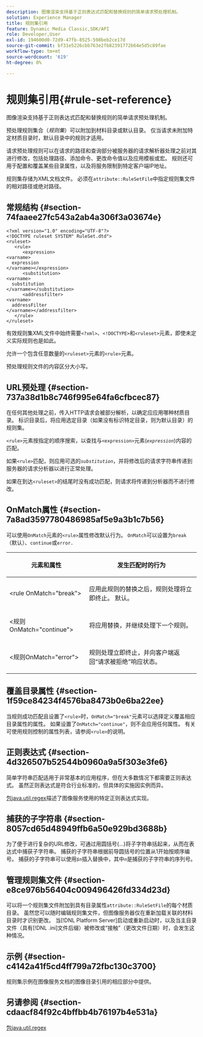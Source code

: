 ```yaml
---
description: 图像渲染支持基于正则表达式匹配和替换规则的简单请求预处理机制。
solution: Experience Manager
title: 规则集引用
feature: Dynamic Media Classic,SDK/API
role: Developer,User
exl-id: 194600d0-72d9-47fb-8525-598beb2ce17d
source-git-commit: bf31e5226cbb763e2fb82391772b64e5d5c89fae
workflow-type: tm+mt
source-wordcount: '619'
ht-degree: 0%

---
```


# 规则集引用{#rule-set-reference}

图像渲染支持基于正则表达式匹配和替换规则的简单请求预处理机制。

<!--<a id="section_F44601A65CE1451EAD0A449C66B773CC"></a>-->

预处理规则集合（*规则集*）可以附加到材料目录或默认目录。 仅当请求未附加特定材质目录时，默认目录中的规则才适用。

请求预处理规则可以在请求的路径和查询部分被服务器的请求解析器处理之前对其进行修改，包括处理路径、添加命令、更改命令值以及应用模板或宏。 规则还可用于配置和覆盖某些目录属性，以及将服务限制到特定客户端IP地址。

规则集存储为XML文档文件。 必须在`attribute::RuleSetFile`中指定规则集文件的相对路径或绝对路径。

## 常规结构 {#section-74faaee27fc543a2ab4a306f3a03674e}

```
<?xml version="1.0" encoding="UTF-8"?>
<!DOCTYPE ruleset SYSTEM" RuleSet.dtd">
<ruleset>
   <rule>
      <expression>
<varname>
  expression
</varname></expression>
      <substitution>
<varname>
  substitution
</varname></substitution>
      <addressfilter>
<varname>
  addressFilter
</varname></addressfilter>
   </rule>
</ruleset>
```

有效规则集XML文件中始终需要`<?xml>`、`<!DOCTYPE>`和`<ruleset>`元素，即使未定义实际规则也是如此。

允许一个包含任意数量的`<ruleset>`元素的`<rule>`元素。

预处理规则文件的内容区分大小写。

## URL预处理 {#section-737a38d1b8c746f995e64fa6cfbcec87}

在任何其他处理之前，传入HTTP请求会被部分解析，以确定应应用哪种材质目录。 标识目录后，将应用选定目录（如果没有标识特定目录，则为默认目录）的规则集。

`<rule>`元素按指定的顺序搜索，以查找与`<expression>`元素(*`expression`*)内容的匹配。

如果`<rule>`匹配，则应用可选的&#x200B;*`substitution`*，并将修改后的请求字符串传递到服务器的请求分析器以进行正常处理。

如果在到达`<ruleset>`的结尾时没有成功匹配，则请求将传递到分析器而不进行修改。

## OnMatch属性 {#section-7a8ad3597780486985af5e9a3b1c7b56}

可以使用`OnMatch`元素的`<rule>`属性修改默认行为。 `OnMatch`可以设置为`break`（默认）、`continue`或`error.`

<table id="table_4CABF55B33854A128D5F326B31C6C397"> 
 <thead> 
  <tr> 
   <th colname="col1" class="entry"> <p>元素和属性 </p> </th> 
   <th colname="col2" class="entry"> <p>发生匹配时的行为 </p> </th> 
  </tr> 
 </thead>
 <tbody> 
  <tr> 
   <td colname="col1"> <p><span class="codeph"> &lt;rule OnMatch="break"&gt;</span> </p> </td> 
   <td colname="col2"> <p>应用此规则的替换之后，规则处理将立即终止。 默认。 </p> </td> 
  </tr> 
  <tr> 
   <td colname="col1"> <p><span class="codeph"> &lt;规则OnMatch="continue"&gt;</span> </p> </td> 
   <td colname="col2"> <p>将应用替换，并继续处理下一个规则。 </p> </td> 
  </tr> 
  <tr> 
   <td colname="col1"> <p><span class="codeph"> &lt;规则OnMatch="error"&gt;</span> </p> </td> 
   <td colname="col2"> <p>规则处理立即终止，并向客户端返回“请求被拒绝”响应状态。 </p> </td> 
  </tr> 
 </tbody> 
</table>

## 覆盖目录属性 {#section-1f59ce84234f4576ba8473b0e6ba22ee}

当规则成功匹配且设置了`<rule>`时，`OnMatch="break"`元素可以选择定义覆盖相应目录属性的属性。 如果设置了`OnMatch="continue"`，则不会应用任何属性。 有关可使用规则控制的属性列表，请参阅`<rule>`的说明。

## 正则表达式 {#section-4d326507b52544b0960a9a5f303e3fe6}

简单字符串匹配适用于非常基本的应用程序，但在大多数情况下都需要正则表达式。 虽然正则表达式是符合行业标准的，但具体的实施因实例而异。

[包java.util.regex](https://www2.cs.duke.edu/csed/java/jdk1.4.2/docs/api/)描述了图像服务使用的特定正则表达式实现。

## 捕获的子字符串 {#section-8057cd65d48949ffb6a50e929bd3688b}

为了便于进行复杂的URL修改，可通过用圆括号(...)将子字符串括起来，从而在表达式中捕获子字符串。 捕获的子字符串根据前导圆括号的位置从1开始按顺序编号。 捕获的子字符串可以使用&#x200B;*`$n`*&#x200B;插入替换中，其中&#x200B;*`n`*&#x200B;是捕获的子字符串的序列号。

## 管理规则集文件 {#section-e8ce976b56404c009496426fd334d23d}

可以将一个规则集文件附加到具有目录属性`attribute::RuleSetFile`的每个材质目录。 虽然您可以随时编辑规则集文件，但图像服务器仅在重新加载关联的材料目录时才识别更改。 当[!DNL Platform Server]启动或重新启动时，以及当主目录文件（具有[!DNL .ini]文件后缀）被修改或“接触”（更改文件日期）时，会发生这种情况。

## 示例 {#section-c4142a41f5cd4ff799a72fbc130c3700}

规则集示例在图像服务文档的图像目录引用的相应部分中提供。

## 另请参阅 {#section-cdaacf84f92c4bffbb4b76197b4e531a}

[包java.util.regex](https://www2.cs.duke.edu/csed/java/jdk1.4.2/docs/api/)
